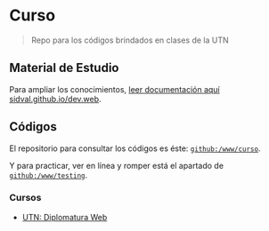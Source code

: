 # Curso

>Repo para los códigos brindados en clases de la UTN

## Material de Estudio

Para ampliar los conocimientos, [leer documentación aquí sidval.github.io/dev.web](https://sidval.github.io/dev.web/#/).

## Códigos

El repositorio para consultar los códigos es éste: [`github:/www/curso`](https://github.com/SidVal/www/tree/master/curso).

Y para practicar, ver en línea y romper está el apartado de [`github:/www/testing`](https://github.com/SidVal/www/tree/master/testing).

### Cursos

- [UTN: Diplomatura Web](/curso/utn/dw/)